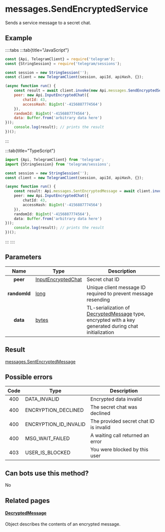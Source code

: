 # messages.SendEncryptedService

Sends a service message to a secret chat.



## Example

::::tabs
:::tab{title="JavaScript"}
```js
const {Api, TelegramClient} = require('telegram');
const {StringSession} = require('telegram/sessions');

const session = new StringSession('');
const client = new TelegramClient(session, apiId, apiHash, {});

(async function run() {
    const result = await client.invoke(new Api.messages.SendEncryptedService({
    peer: new Api.InputEncryptedChat({
        chatId: 43,
        accessHash: BigInt('-4156887774564')
    }),
    randomId: BigInt('-4156887774564'),
    data: Buffer.from('arbitrary data here')
}));
    console.log(result); // prints the result
})();
```
:::

:::tab{title="TypeScript"}
```ts
import {Api, TelegramClient} from 'telegram';
import {StringSession} from 'telegram/sessions';

const session = new StringSession('');
const client = new TelegramClient(session, apiId, apiHash, {});

(async function run() {
    const result: Api.messages.SentEncryptedMessage = await client.invoke(new Api.messages.SendEncryptedService({
    peer: new Api.InputEncryptedChat({
        chatId: 43,
        accessHash: BigInt('-4156887774564')
    }),
    randomId: BigInt('-4156887774564'),
    data: Buffer.from('arbitrary data here')
}));
    console.log(result); // prints the result
})();
```
:::
::::



## Parameters

| Name | Type | Description |
| :--: | ---- | ----------- |
| **peer** | [InputEncryptedChat](https://core.telegram.org/type/InputEncryptedChat) | Secret chat ID 
| **randomId** | [long](https://core.telegram.org/type/long) | Unique client message ID required to prevent message resending 
| **data** | [bytes](https://core.telegram.org/type/bytes) | TL-serialization of [DecryptedMessage](https://core.telegram.org/type/DecryptedMessage) type, encrypted with a key generated during chat initialization 


## Result

[messages.SentEncryptedMessage](https://core.telegram.org/type/messages.SentEncryptedMessage)



## Possible errors

| Code | Type | Description |
| :--: | ---- | ----------- |
| 400 | DATA\_INVALID | Encrypted data invalid 
| 400 | ENCRYPTION\_DECLINED | The secret chat was declined 
| 400 | ENCRYPTION\_ID\_INVALID | The provided secret chat ID is invalid 
| 400 | MSG\_WAIT\_FAILED | A waiting call returned an error 
| 403 | USER\_IS\_BLOCKED | You were blocked by this user 


## Can bots use this method?

No

## Related pages

#### [DecryptedMessage](https://core.telegram.org/type/DecryptedMessage)

Object describes the contents of an encrypted message.




